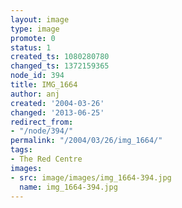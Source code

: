 ```yaml
---
layout: image
type: image
promote: 0
status: 1
created_ts: 1080280780
changed_ts: 1372159365
node_id: 394
title: IMG_1664
author: anj
created: '2004-03-26'
changed: '2013-06-25'
redirect_from:
- "/node/394/"
permalink: "/2004/03/26/img_1664/"
tags:
- The Red Centre
images:
- src: image/images/img_1664-394.jpg
  name: img_1664-394.jpg
---
```


